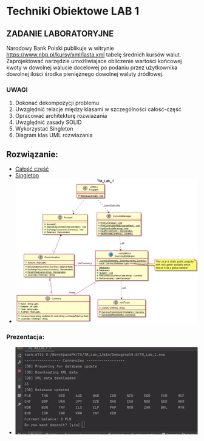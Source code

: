 ﻿# Techniki Obiektowe LAB 1

## ZADANIE LABORATORYJNE

Narodowy Bank Polski publikuje w witrynie https://www.nbp.pl/kursy/xml/lasta.xml tabelę średnich kursów walut.
Zaprojektować narzędzie umożliwiajace obliczenie wartości końcowej kwoty w dowolnej walucie docelowej po podaniu
przez użytkownika dowolnej ilości środka pieniężnego dowolnej waluty źródłowej.

### UWAGI

1. Dokonać dekompozycji problemu
2. Uwzględnić relacje między klasami w szczególności całość-część
3. Opracować architekturę rozwiazania
4. Uwzględnić zasady SOLID
5. Wykorzystać Singleton
6. Diagram klas UML rozwiazania

## Rozwiązanie:

* [Całość część](CurrencyDatabase.cs#L12-L12)
* [Singleton](CurrencyDatabase.cs#L11-L30)
* ![UML Diagram](UMLProject.png)

### Prezentacja:

* ![Showcase Gif](ShowcaseProject.gif)